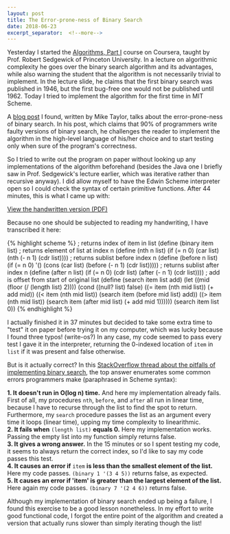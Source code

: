 ```yaml
---
layout: post
title: The Error-prone-ness of Binary Search
date: 2018-06-23
excerpt_separator:  <!--more-->
---
```

Yesterday I started the [Algorithms, Part I](https://www.coursera.org/learn/algorithms-part1) course on Coursera, taught by Prof. Robert Sedgewick of Princeton University. In a lecture on algorithmic complexity he goes over the binary search algorithm and its advantages, while also warning the student that the algorithm is not necessarily trivial to implement. In the lecture slide, he claims that the first binary search was published in 1946, but the first bug-free one would not be published until 1962. Today I tried to implement the algorithm for the first time in MIT Scheme.  
<!--more-->

A [blog post](https://reprog.wordpress.com/2010/04/19/are-you-one-of-the-10-percent/) I found, written by Mike Taylor, talks about the error-prone-ness of binary search. In his post, which claims that 90% of programmers write faulty versions of binary search, he challenges the reader to implement the algorithm in the high-level language of his/her choice and to start testing only when sure of the program's correctness.  

So I tried to write out the program on paper without looking up any implementations of the algorithm beforehand (besides the Java one I briefly saw in Prof. Sedgewick's lecture earlier, which was iterative rather than recursive anyway). I did allow myself to have the Edwin Scheme interpreter open so I could check the syntax of certain primitive functions. After 44 minutes, this is what I came up with:  

[View the handwritten version (PDF)](/media/binary-search/binary-search.pdf)  

Because no one should be subjected to reading my handwriting, I have transcribed it here:  

{% highlight scheme %}
; returns index of item in list
(define (binary item list)
  ; returns element of list at index n
  (define (nth n list)
    (if (= n 0) (car list) (nth (- n 1) (cdr list))))
  ; returns sublist before index n
  (define (before n list)
    (if (= n 0) '() (cons (car list) 
                          (before (- n 1) (cdr list)))))
  ; returns sublist after index n
  (define (after n list)
    (if (= n 0) (cdr list) (after (- n 1) (cdr list))))
  ; add is offset from start of original list
  (define (search item list add)
    (let ((mid (floor (/ (length list) 2))))
      (cond ((null? list) false)
            ((= item (nth mid list))
             (+ add mid))
            ((< item (nth mid list))
             (search item (before mid list) add))
            ((> item (nth mid list))
             (search item (after mid list) (+ add mid 1))))))
  (search item list 0))
{% endhighlight %}

I actually finished it in 37 minutes but decided to take some extra time to "test" it on paper before trying it on my computer, which was lucky because I found three typos! (write-os?) In any case, my code seemed to pass every test I gave it in the interpreter, returning the 0-indexed location of `item` in `list` if it was present and false otherwise.  

But is it actually correct? In this [StackOverflow thread about the pitfalls of implementing binary search](https://stackoverflow.com/questions/504335/what-are-the-pitfalls-in-implementing-binary-search), the top answer enumerates some common errors programmers make (paraphrased in Scheme syntax):  

__1. It doesn't run in O(log n) time.__ And here my implementation already fails. First of all, my procedures `nth`, `before`, and `after` all run in linear time, because I have to recurse through the list to find the spot to return. Furthermore, my `search` procedure passes the list as an argument every time it loops (linear time), upping my time complexity to linearithmic.  
__2. It fails when__ `(length list)` __equals 0.__ Here my implementation works. Passing the empty list into my function simply returns false.  
__3. It gives a wrong answer.__ In the 15 minutes or so I spent testing my code, it seems to always return the correct index, so I'd like to say my code passes this test.  
__4. It causes an error if__ `item` __is less than the smallest element of the list.__ Here my code passes. `(binary 1 '(3 4 5))` returns false, as expected.  
__5. It causes an error if 'item' is greater than the largest element of the list.__ Here again my code passes. `(binary 7 '(2 4 6))` returns false.  

Although my implementation of binary search ended up being a failure, I found this exercise to be a good lesson nonetheless. In my effort to write good functional code, I forgot the entire point of the algorithm and created a version that actually runs slower than simply iterating though the list!
